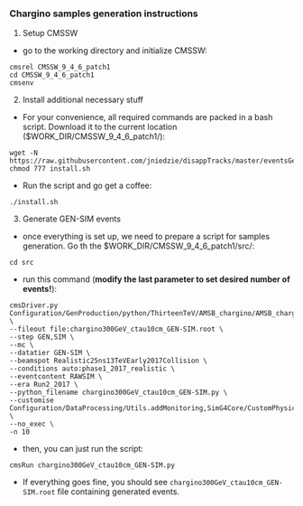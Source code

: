 ### Chargino samples generation instructions

1. Setup CMSSW

* go to the working directory and initialize CMSSW:

```
cmsrel CMSSW_9_4_6_patch1
cd CMSSW_9_4_6_patch1
cmsenv
```

2. Install additional necessary stuff

* For your convenience, all required commands are packed in a bash script. Download it to the current location ($WORK_DIR/CMSSW_9_4_6_patch1/):

```
wget -N https://raw.githubusercontent.com/jniedzie/disappTracks/master/eventsGeneration/install.sh
chmod 777 install.sh
```

* Run the script and go get a coffee:

`./install.sh`

3. Generate GEN-SIM events

* once everything is set up, we need to prepare a script for samples generation. Go th the $WORK_DIR/CMSSW_9_4_6_patch1/src/:

`cd src`

* run this command (**modify the last parameter to set desired number of events!**):

```
cmsDriver.py Configuration/GenProduction/python/ThirteenTeV/AMSB_chargino/AMSB_chargino300GeV_ctau10cm_NoFilter_13TeV.py \
--fileout file:chargino300GeV_ctau10cm_GEN-SIM.root \
--step GEN,SIM \
--mc \
--datatier GEN-SIM \
--beamspot Realistic25ns13TeVEarly2017Collision \
--conditions auto:phase1_2017_realistic \
--eventcontent RAWSIM \
--era Run2_2017 \
--python_filename chargino300GeV_ctau10cm_GEN-SIM.py \
--customise Configuration/DataProcessing/Utils.addMonitoring,SimG4Core/CustomPhysics/Exotica_HSCP_SIM_cfi,SimG4Core/CustomPhysics/GenPlusSimParticles_cfi.customizeProduce,SimG4Core/CustomPhysics/GenPlusSimParticles_cfi.customizeKeep,Configuration/GenProduction/RandomSeed_cfi.customizeRandomSeed \
--no_exec \
-n 10
```

* then, you can just run the script:

`cmsRun chargino300GeV_ctau10cm_GEN-SIM.py`

* If everything goes fine, you should see `chargino300GeV_ctau10cm_GEN-SIM.root` file containing generated events.
